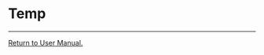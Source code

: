 # __Temp__
___



[Return to User Manual.](https://github.com/WrathOfRa/AotB/blob/master/User_Manual.md)
